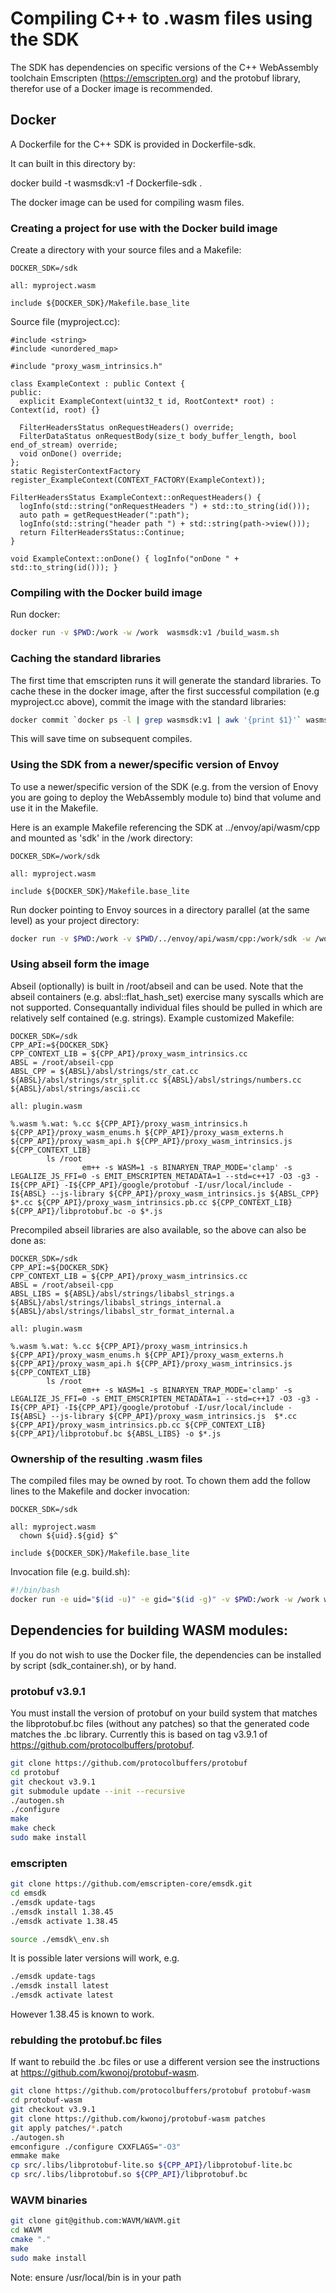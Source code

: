 # Compiling C++ to .wasm files using the SDK

The SDK has dependencies on specific versions of the C++ WebAssembly toolchain Emscripten (https://emscripten.org) and the protobuf library, therefor use of a Docker image is recommended.

## Docker

A Dockerfile for the C++ SDK is provided in Dockerfile-sdk.

It can built in this directory by:

docker build -t wasmsdk:v1 -f Dockerfile-sdk .

The docker image can be used for compiling wasm files.

### Creating a project for use with the Docker build image

Create a directory with your source files and a Makefile:

```
DOCKER_SDK=/sdk

all: myproject.wasm

include ${DOCKER_SDK}/Makefile.base_lite
```

Source file (myproject.cc):

```
#include <string>
#include <unordered_map>

#include "proxy_wasm_intrinsics.h"

class ExampleContext : public Context {
public:
  explicit ExampleContext(uint32_t id, RootContext* root) : Context(id, root) {}

  FilterHeadersStatus onRequestHeaders() override;
  FilterDataStatus onRequestBody(size_t body_buffer_length, bool end_of_stream) override;
  void onDone() override;
};
static RegisterContextFactory register_ExampleContext(CONTEXT_FACTORY(ExampleContext));

FilterHeadersStatus ExampleContext::onRequestHeaders() {
  logInfo(std::string("onRequestHeaders ") + std::to_string(id()));
  auto path = getRequestHeader(":path");
  logInfo(std::string("header path ") + std::string(path->view()));
  return FilterHeadersStatus::Continue;
}

void ExampleContext::onDone() { logInfo("onDone " + std::to_string(id())); }
```

### Compiling with the Docker build image

Run docker:

```bash
docker run -v $PWD:/work -w /work  wasmsdk:v1 /build_wasm.sh
```

### Caching the standard libraries

The first time that emscripten runs it will generate the standard libraries.  To cache these in the docker image,
after the first successful compilation (e.g myproject.cc above), commit the image with the standard libraries:

```bash
docker commit `docker ps -l | grep wasmsdk:v1 | awk '{print $1}'` wasmsdk:v1
```

This will save time on subsequent compiles.

### Using the SDK from a newer/specific version of Envoy

To use a newer/specific version of the SDK (e.g. from the version of Enovy you are going to deploy the WebAssembly module to) bind that volume and use it in the Makefile.

Here is an example Makefile referencing the SDK at ../envoy/api/wasm/cpp and mounted as 'sdk' in the /work directory:

```
DOCKER_SDK=/work/sdk

all: myproject.wasm

include ${DOCKER_SDK}/Makefile.base_lite
```

Run docker pointing to Envoy sources in a directory parallel (at the same level) as your project directory:

```bash
docker run -v $PWD:/work -v $PWD/../envoy/api/wasm/cpp:/work/sdk -w /work  wasmsdk:v1 bash /build_wasm.sh
```

### Using abseil form the image

Abseil (optionally) is built in /root/abseil and can be used. Note that the abseil containers (e.g. absl::flat\_hash\_set) exercise many syscalls which are not supported. Consequantally individual files should be pulled in which are relatively self contained (e.g. strings). Example customized Makefile:

```
DOCKER_SDK=/sdk
CPP_API:=${DOCKER_SDK}
CPP_CONTEXT_LIB = ${CPP_API}/proxy_wasm_intrinsics.cc
ABSL = /root/abseil-cpp
ABSL_CPP = ${ABSL}/absl/strings/str_cat.cc ${ABSL}/absl/strings/str_split.cc ${ABSL}/absl/strings/numbers.cc ${ABSL}/absl/strings/ascii.cc

all: plugin.wasm

%.wasm %.wat: %.cc ${CPP_API}/proxy_wasm_intrinsics.h ${CPP_API}/proxy_wasm_enums.h ${CPP_API}/proxy_wasm_externs.h ${CPP_API}/proxy_wasm_api.h ${CPP_API}/proxy_wasm_intrinsics.js ${CPP_CONTEXT_LIB}
        ls /root
                em++ -s WASM=1 -s BINARYEN_TRAP_MODE='clamp' -s LEGALIZE_JS_FFI=0 -s EMIT_EMSCRIPTEN_METADATA=1 --std=c++17 -O3 -g3 -I${CPP_API} -I${CPP_API}/google/protobuf -I/usr/local/include -I${ABSL} --js-library ${CPP_API}/proxy_wasm_intrinsics.js ${ABSL_CPP} $*.cc ${CPP_API}/proxy_wasm_intrinsics.pb.cc ${CPP_CONTEXT_LIB} ${CPP_API}/libprotobuf.bc -o $*.js
```

Precompiled abseil libraries are also available, so the above can also be done as:

```
DOCKER_SDK=/sdk
CPP_API:=${DOCKER_SDK}
CPP_CONTEXT_LIB = ${CPP_API}/proxy_wasm_intrinsics.cc
ABSL = /root/abseil-cpp
ABSL_LIBS = ${ABSL}/absl/strings/libabsl_strings.a ${ABSL}/absl/strings/libabsl_strings_internal.a  ${ABSL}/absl/strings/libabsl_str_format_internal.a

all: plugin.wasm

%.wasm %.wat: %.cc ${CPP_API}/proxy_wasm_intrinsics.h ${CPP_API}/proxy_wasm_enums.h ${CPP_API}/proxy_wasm_externs.h ${CPP_API}/proxy_wasm_api.h ${CPP_API}/proxy_wasm_intrinsics.js ${CPP_CONTEXT_LIB}
        ls /root
                em++ -s WASM=1 -s BINARYEN_TRAP_MODE='clamp' -s LEGALIZE_JS_FFI=0 -s EMIT_EMSCRIPTEN_METADATA=1 --std=c++17 -O3 -g3 -I${CPP_API} -I${CPP_API}/google/protobuf -I/usr/local/include -I${ABSL} --js-library ${CPP_API}/proxy_wasm_intrinsics.js  $*.cc ${CPP_API}/proxy_wasm_intrinsics.pb.cc ${CPP_CONTEXT_LIB} ${CPP_API}/libprotobuf.bc ${ABSL_LIBS} -o $*.js
```

### Ownership of the resulting .wasm files

The compiled files may be owned by root.  To chown them add the follow lines to the Makefile and docker invocation:

```
DOCKER_SDK=/sdk

all: myproject.wasm
  chown ${uid}.${gid} $^

include ${DOCKER_SDK}/Makefile.base_lite
```

Invocation file (e.g. build.sh):

```bash
#!/bin/bash
docker run -e uid="$(id -u)" -e gid="$(id -g)" -v $PWD:/work -w /work wasmsdk:v1 /build_wasm.sh
```

## Dependencies for building WASM modules:

If you do not wish to use the Docker file, the dependencies can be installed by script (sdk\_container.sh), or by hand.

### protobuf v3.9.1

You must install the version of protobuf on your build system that matches the libprotobuf.bc files (without any patches) so that the generated code matches the .bc library.  Currently this is based on tag v3.9.1 of https://github.com/protocolbuffers/protobuf.

```bash
git clone https://github.com/protocolbuffers/protobuf
cd protobuf
git checkout v3.9.1
git submodule update --init --recursive
./autogen.sh
./configure
make
make check
sudo make install
```

### emscripten

```bash
git clone https://github.com/emscripten-core/emsdk.git
cd emsdk
./emsdk update-tags
./emsdk install 1.38.45
./emsdk activate 1.38.45

source ./emsdk\_env.sh
```

It is possible later versions will work, e.g.

```bash
./emsdk update-tags
./emsdk install latest
./emsdk activate latest
```

However 1.38.45 is known to work.

### rebulding the protobuf.bc files

If want to rebuild the .bc files or use a different version see the instructions at https://github.com/kwonoj/protobuf-wasm.

```bash
git clone https://github.com/protocolbuffers/protobuf protobuf-wasm
cd protobuf-wasm
git checkout v3.9.1
git clone https://github.com/kwonoj/protobuf-wasm patches
git apply patches/*.patch
./autogen.sh
emconfigure ./configure CXXFLAGS="-O3"
emmake make
cp src/.libs/libprotobuf-lite.so ${CPP_API}/libprotobuf-lite.bc
cp src/.libs/libprotobuf.so ${CPP_API}/libprotobuf.bc
```

### WAVM binaries

```bash
git clone git@github.com:WAVM/WAVM.git
cd WAVM
cmake "."
make
sudo make install
```

Note: ensure /usr/local/bin is in your path


